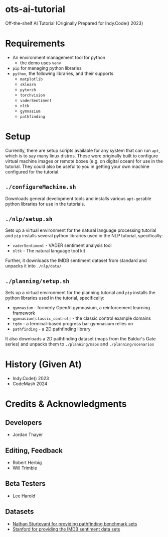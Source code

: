 # ots-ai-tutorial
Off-the-shelf AI Tutorial (Originally Prepared for Indy.Code() 2023)

# Requirements

* An environment management tool for python
  * the demo uses `venv`
* `pip` for managing python libraries
* `python`, the following libraries, and their supports
  * `matplotlib`
  * `sklearn`
  * `pytorch`
  * `torchvision`
  * `vaderSentiment`
  * `nltk`
  * `gymnasium`
  * `pathfinding`
  
# Setup

Currently, there are setup scripts available for any system that can
run `apt`, which is to say many linux distros.  These were originally
built to configure virtual machine images or remote boxes (e.g. on
digital ocean) for use in the tutorial.  They could also be useful to
you in getting your own machine configured for the tutorial.

## `./configureMachine.sh`

Downloads general development tools and installs various `apt-get`able
python libraries for use in the tutorials.

## `./nlp/setup.sh`

Sets up a virtual environment for the natural language processing
tutorial and `pip` installs several python libraries used in the NLP
tutorial, specifically:

* `vaderSentiment` - VADER sentiment analysis tool
* `nltk` - The natural language tool kit

Further, it downloads the IMDB sentiment dataset from standard and
unpacks it into `./nlp/data/`

## `./planning/setup.sh`

Sets up a virtual environment for the planning tutorial and `pip`
installs the python libraries used in the tutorial, specifically:

* `gymnasium` - formerly OpenAI.gymnasium, a reinforcement learning framework
* `gymnasium[classic_control]` - the classic control example domains
* `tqdm` - a terminal-based progress bar gymnasium relies on
* `pathfinding` - a 2D pathfinding library

It also downloads a 2D pathfinding dataset (maps from the Baldur's Gate
series) and unpacks them to `./planning/maps` and
`./planning/scenarios`


# History (Given At)

* Indy.Code() 2023
* CodeMash 2024

# Credits & Acknowledgments

## Developers

* Jordan Thayer

## Editing, Feedback

* Robert Herbig
* Will Trimble

## Beta Testers

* Lee Harold

## Datasets

* [Nathan Sturtevant for providing pathfinding benchmark sets](https://movingai.com/benchmarks/grids.html)
* [Stanford for providing the IMDB sentiment data sets](https://ai.stanford.edu/~amaas/data/sentiment/aclImdb_v1.tar.gz)
